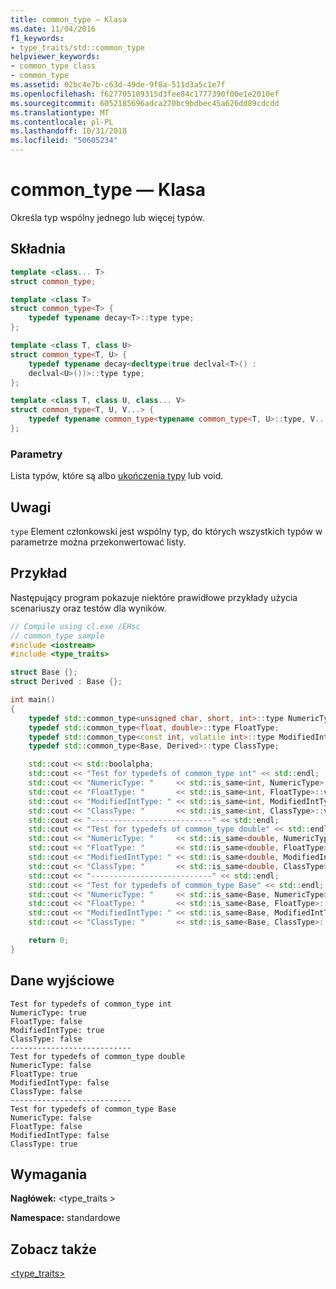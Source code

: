 ```yaml
---
title: common_type — Klasa
ms.date: 11/04/2016
f1_keywords:
- type_traits/std::common_type
helpviewer_keywords:
- common_type class
- common_type
ms.assetid: 02bc4e7b-c63d-49de-9f8a-511d3a5c1e7f
ms.openlocfilehash: f627705109315d3fee84c1777390f00e1e2010ef
ms.sourcegitcommit: 6052185696adca270bc9bdbec45a626dd89cdcdd
ms.translationtype: MT
ms.contentlocale: pl-PL
ms.lasthandoff: 10/31/2018
ms.locfileid: "50605234"
---
```

# <a name="commontype-class"></a>common_type — Klasa

Określa typ wspólny jednego lub więcej typów.

## <a name="syntax"></a>Składnia

```cpp
template <class... T>
struct common_type;

template <class T>
struct common_type<T> {
    typedef typename decay<T>::type type;
};

template <class T, class U>
struct common_type<T, U> {
    typedef typename decay<decltype(true declval<T>() :
    declval<U>())>::type type;
};

template <class T, class U, class... V>
struct common_type<T, U, V...> {
    typedef typename common_type<typename common_type<T, U>::type, V...>::type type;
};
```

### <a name="parameters"></a>Parametry

Lista typów, które są albo [ukończenia typy](../c-language/incomplete-types.md) lub void.

## <a name="remarks"></a>Uwagi

`type` Element członkowski jest wspólny typ, do których wszystkich typów w parametrze można przekonwertować listy.

## <a name="example"></a>Przykład

Następujący program pokazuje niektóre prawidłowe przykłady użycia scenariuszy oraz testów dla wyników.

```cpp
// Compile using cl.exe /EHsc
// common_type sample
#include <iostream>
#include <type_traits>

struct Base {};
struct Derived : Base {};

int main()
{
    typedef std::common_type<unsigned char, short, int>::type NumericType;
    typedef std::common_type<float, double>::type FloatType;
    typedef std::common_type<const int, volatile int>::type ModifiedIntType;
    typedef std::common_type<Base, Derived>::type ClassType;

    std::cout << std::boolalpha;
    std::cout << "Test for typedefs of common_type int" << std::endl;
    std::cout << "NumericType: "     << std::is_same<int, NumericType>::value << std::endl;
    std::cout << "FloatType: "       << std::is_same<int, FloatType>::value << std::endl;
    std::cout << "ModifiedIntType: " << std::is_same<int, ModifiedIntType>::value << std::endl;
    std::cout << "ClassType: "       << std::is_same<int, ClassType>::value << std::endl;
    std::cout << "---------------------------" << std::endl;
    std::cout << "Test for typedefs of common_type double" << std::endl;
    std::cout << "NumericType: "     << std::is_same<double, NumericType>::value << std::endl;
    std::cout << "FloatType: "       << std::is_same<double, FloatType>::value << std::endl;
    std::cout << "ModifiedIntType: " << std::is_same<double, ModifiedIntType>::value << std::endl;
    std::cout << "ClassType: "       << std::is_same<double, ClassType>::value << std::endl;
    std::cout << "---------------------------" << std::endl;
    std::cout << "Test for typedefs of common_type Base" << std::endl;
    std::cout << "NumericType: "     << std::is_same<Base, NumericType>::value << std::endl;
    std::cout << "FloatType: "       << std::is_same<Base, FloatType>::value << std::endl;
    std::cout << "ModifiedIntType: " << std::is_same<Base, ModifiedIntType>::value << std::endl;
    std::cout << "ClassType: "       << std::is_same<Base, ClassType>::value << std::endl;

    return 0;
}
```

## <a name="output"></a>Dane wyjściowe

```Output
Test for typedefs of common_type int
NumericType: true
FloatType: false
ModifiedIntType: true
ClassType: false
---------------------------
Test for typedefs of common_type double
NumericType: false
FloatType: true
ModifiedIntType: false
ClassType: false
---------------------------
Test for typedefs of common_type Base
NumericType: false
FloatType: false
ModifiedIntType: false
ClassType: true
```

## <a name="requirements"></a>Wymagania

**Nagłówek:** \<type_traits >

**Namespace:** standardowe

## <a name="see-also"></a>Zobacz także

[<type_traits>](../standard-library/type-traits.md)<br/>
